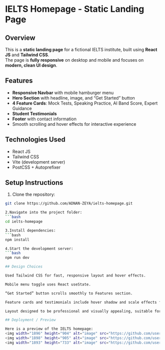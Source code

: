 # IELTS Homepage - Static Landing Page

## Overview
This is a **static landing page** for a fictional IELTS institute, built using **React JS** and **Tailwind CSS**.  
The page is **fully responsive** on desktop and mobile and focuses on **modern, clean UI design**.

## Features
- **Responsive Navbar** with mobile hamburger menu
- **Hero Section** with headline, image, and “Get Started” button
- **4 Feature Cards**: Mock Tests, Speaking Practice, AI Band Score, Expert Guidance
- **Student Testimonials**
- **Footer** with contact information
- Smooth scrolling and hover effects for interactive experience

## Technologies Used
- React JS
- Tailwind CSS
- Vite (development server)
- PostCSS + Autoprefixer

## Setup Instructions
1. Clone the repository:

```bash
git clone https://github.com/ADNAN-ZEYA/ielts-homepage.git

2.Navigate into the project folder:
```bash
cd ielts-homepage

3.Install dependencies:
```bash
npm install

4.Start the development server:
```bash
npm run dev

## Design Choices

Used Tailwind CSS for fast, responsive layout and hover effects.

Mobile menu toggle uses React useState.

“Get Started” button scrolls smoothly to Features section.

Feature cards and testimonials include hover shadow and scale effects for modern UI feel.

Layout designed to be professional and visually appealing, suitable for an IELTS institute.

## Deployment / Preview

Here is a preview of the IELTS homepage:
<img width="1896" height="904" alt="image" src="https://github.com/user-attachments/assets/3741c83d-2ca8-47db-b5af-963dab824185" />
<img width="1898" height="905" alt="image" src="https://github.com/user-attachments/assets/e87e7986-066a-43c2-a860-958419ee1ae9" />
<img width="1893" height="733" alt="image" src="https://github.com/user-attachments/assets/15ea81fa-0a27-4502-aa2b-d74dc1da1d4b" />







